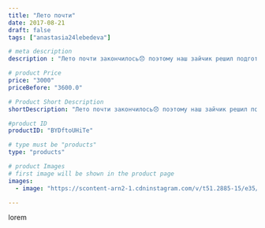```yaml
---
title: "Лето почти"
date: 2017-08-21
draft: false
tags: ["anastasia24lebedeva"]

# meta description
description : "Лето почти закончилось😞 поэтому наш зайчик решил подготовиться к холодам)"

# product Price
price: "3000"
priceBefore: "3600.0"

# Product Short Description
shortDescription: "Лето почти закончилось😞 поэтому наш зайчик решил подготовиться к холодам)"

#product ID
productID: "BYDftoUHiTe"

# type must be "products"
type: "products"

# product Images
# first image will be shown in the product page
images:
  - image: "https://scontent-arn2-1.cdninstagram.com/v/t51.2885-15/e35/20987143_1655226821163206_4891735345168646144_n.jpg?se=7&tp=1&_nc_ht=scontent-arn2-1.cdninstagram.com&_nc_cat=102&_nc_ohc=dhC9ivWyXO0AX-vm2zU&ccb=7-4&oh=0d3705c49e546da846ec8dad7c872606&oe=60851E9C&ig_cache_key=MTU4NjI1MDk2ODg3MDAzNjcwMg%3D%3D.2-ccb7-4"

---
```

lorem
